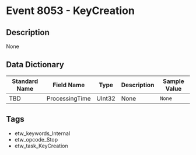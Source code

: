 # Event 8053 - KeyCreation

## Description
None

## Data Dictionary
|Standard Name|Field Name|Type|Description|Sample Value|
|---|---|---|---|---|
|TBD|ProcessingTime|UInt32|None|`None`|

## Tags
* etw_keywords_Internal
* etw_opcode_Stop
* etw_task_KeyCreation